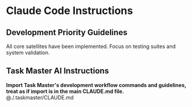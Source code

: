 # Claude Code Instructions

## Development Priority Guidelines
All core satellites have been implemented. Focus on testing suites and system validation.

## Task Master AI Instructions
**Import Task Master's development workflow commands and guidelines, treat as if import is in the main CLAUDE.md file.**
@./.taskmaster/CLAUDE.md
